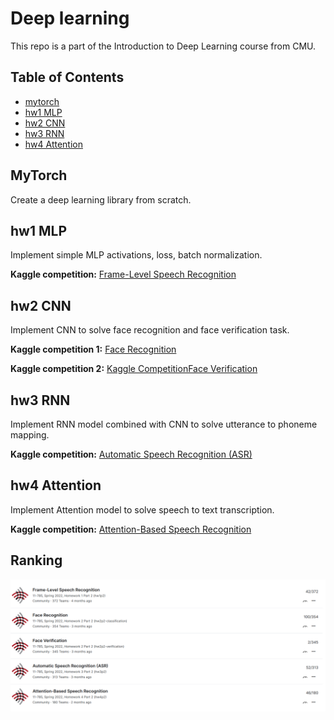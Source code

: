 # Deep learning

This repo is a part of the Introduction to Deep Learning course from CMU.

## Table of Contents
- [mytorch](./mytorch)
- [hw1 MLP](./hw1)
- [hw2 CNN](./hw2)
- [hw3 RNN](./hw3)
- [hw4 Attention](./hw4)

## MyTorch
Create a deep learning library from scratch.

## hw1 MLP
Implement simple MLP activations, loss, batch normalization. 

**Kaggle competition:** [Frame-Level Speech Recognition](https://www.kaggle.com/competitions/11-785-s22-hw1p2)

## hw2 CNN

Implement CNN to solve face recognition and face verification task. 

**Kaggle competition 1:** [Face Recognition](https://www.kaggle.com/competitions/11-785-s22-hw2p2-classification)

**Kaggle competition 2:** [Kaggle CompetitionFace Verification](https://www.kaggle.com/competitions/11-785-s22-hw2p2-verification)


## hw3 RNN

Implement RNN model combined with CNN to solve utterance to phoneme mapping.

**Kaggle competition:** [Automatic Speech Recognition (ASR)](https://www.kaggle.com/competitions/11-785-s22-hw3p2)


## hw4 Attention

Implement Attention model to solve speech to text transcription.

**Kaggle competition:** [Attention-Based Speech Recognition](https://www.kaggle.com/competitions/11-785-s22-hw4p2)

## Ranking
![Kaggle](src/kaggle.png)
